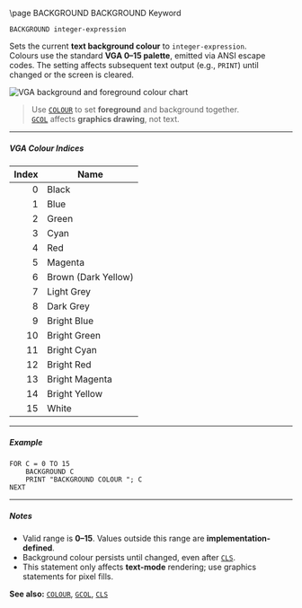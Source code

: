 \page BACKGROUND BACKGROUND Keyword
```basic
BACKGROUND integer-expression
```

Sets the current **text background colour** to `integer-expression`.  
Colours use the standard **VGA 0–15 palette**, emitted via ANSI escape codes. The setting affects subsequent text output (e.g., `PRINT`) until changed or the screen is cleared.

![VGA background and foreground colour chart](https://user-images.githubusercontent.com/1556794/234695104-af3fd095-a0fe-4a69-85e9-9db698466caa.png)


> Use [`COLOUR`](https://github.com/brainboxdotcc/retro-rocket/wiki/COLOUR) to set **foreground** and background together.  
> [`GCOL`](https://github.com/brainboxdotcc/retro-rocket/wiki/GCOL) affects **graphics drawing**, not text.

---

##### VGA Colour Indices

| Index | Name                 |
|------:|----------------------|
| 0     | Black                |
| 1     | Blue                 |
| 2     | Green                |
| 3     | Cyan                 |
| 4     | Red                  |
| 5     | Magenta              |
| 6     | Brown (Dark Yellow)  |
| 7     | Light Grey           |
| 8     | Dark Grey            |
| 9     | Bright Blue          |
| 10    | Bright Green         |
| 11    | Bright Cyan          |
| 12    | Bright Red           |
| 13    | Bright Magenta       |
| 14    | Bright Yellow        |
| 15    | White                |

---

##### Example

```basic
FOR C = 0 TO 15
    BACKGROUND C
    PRINT "BACKGROUND COLOUR "; C
NEXT
```

---

##### Notes
- Valid range is **0–15**. Values outside this range are **implementation-defined**.
- Background colour persists until changed, even after [`CLS`](https://github.com/brainboxdotcc/retro-rocket/wiki/CLS).
- This statement only affects **text-mode** rendering; use graphics statements for pixel fills.

**See also:** [`COLOUR`](https://github.com/brainboxdotcc/retro-rocket/wiki/COLOUR), [`GCOL`](https://github.com/brainboxdotcc/retro-rocket/wiki/GCOL), [`CLS`](https://github.com/brainboxdotcc/retro-rocket/wiki/CLS)
